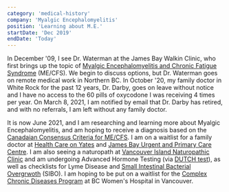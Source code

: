 ```yaml
---
category: 'medical-history'
company: 'Myalgic Encephalomyelitis'
position: 'Learning about M.E.'
startDate: 'Dec 2019'
endDate: 'Today'
---
```


In December '09, I see Dr. Waterman at the James Bay Walkin Clinic, who first brings up the topic of [Myalgic Encephalomyelitis and Chronic Fatigue Syndrome](https://www.youtube.com/watch?v=3vhtcbq_iX4) (ME/CFS). We begin to discuss options, but Dr. Waterman goes on remote medical work in Northern BC. In October '20, my family doctor in White Rock for the past 12 years, Dr. Darby, goes on leave without notice and I have no access to the 60 pills of oxycodone I was receiving 4 times per year. On March 8, 2021, I am notified by email that Dr. Darby has retired, and with no referrals, I am left without any family doctor.

It is now June 2021, and I am researching and learning more about Myalgic Encephalomyelitis, and am hoping to receive a diagnosis based on the [Canadaian Consensus Criteria for ME/CFS](https://me-pedia.org/wiki/Canadian_Consensus_Criteria#Definition). I am on a waitlist for a family doctor at [Health Care on Yates](https://www.npclinics.ca/yates/) and [James Bay Urgent and Primary Care Centre](https://www.islandhealth.ca/our-locations/hospitals-health-centre-locations/james-bay-urgent-and-primary-care-centre). I am also seeing a naturopath at [Vancouver Island Naturopathic Clinic](https://www.islandnaturopathic.com/) and am undergoing Advanced Hormone Testing (via [DUTCH test](https://dutchtest.com/)), as well as checklists for Lyme Disease and [Small Intestinal Bacterial Overgrwoth](https://www.healthline.com/health/sibo#symptoms) (SIBO). I am hoping to be put on a waitlist for the [Complex Chronic Diseases Program](http://www.bcwomens.ca/our-services/specialized-services/complex-chronic-diseases-program) at BC Women's Hospital in Vancouver.
